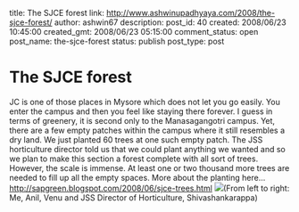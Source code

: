 title: The SJCE forest
link: http://www.ashwinupadhyaya.com/2008/the-sjce-forest/
author: ashwin67
description: 
post_id: 40
created: 2008/06/23 10:45:00
created_gmt: 2008/06/23 05:15:00
comment_status: open
post_name: the-sjce-forest
status: publish
post_type: post

# The SJCE forest

JC is one of those places in Mysore which does not let you go easily. You enter the campus and then you feel like staying there forever. I guess in terms of greenery, it is second only to the Manasagangotri campus. Yet, there are a few empty patches within the campus where it still resembles a dry land. We just planted 60 trees at one such empty patch. The JSS horticulture director told us that we could plant anything we wanted and so we plan to make this section a forest complete with all sort of trees. However, the scale is immense. At least one or two thousand more trees are needed to fill up all the empty spaces. More about the planting here... <http://sapgreen.blogspot.com/2008/06/sjce-trees.html> ![](http://lh5.ggpht.com/ashwin67/SMlRdBWTl-I/AAAAAAAAAzM/-62W2phpe4s/s400/jc_planting.jpg)(From left to right: Me, Anil, Venu and JSS Director of Horticulture, Shivashankarappa)
